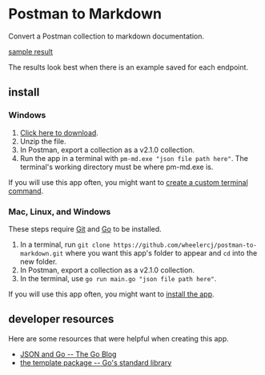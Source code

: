 # Postman to Markdown

Convert a Postman collection to markdown documentation.

[sample result](samples/calendar%20API%20v1.md)

The results look best when there is an example saved for each endpoint.

## install

### Windows

1. [Click here to download](https://github.com/wheelercj/postman-to-markdown/releases/download/v0.0.1/pm-md.zip).
2. Unzip the file.
3. In Postman, export a collection as a v2.1.0 collection.
4. Run the app in a terminal with `pm-md.exe "json file path here"`. The terminal's working directory must be where pm-md.exe is.

If you will use this app often, you might want to [create a custom terminal command](https://wheelercj.github.io/notes/pages/20220320181252.html).

### Mac, Linux, and Windows

These steps require [Git](https://git-scm.com/) and [Go](https://go.dev/) to be installed.

1. In a terminal, run `git clone https://github.com/wheelercj/postman-to-markdown.git` where you want this app's folder to appear and `cd` into the new folder.
2. In Postman, export a collection as a v2.1.0 collection.
3. In the terminal, use `go run main.go "json file path here"`.

If you will use this app often, you might want to [install the app](https://go.dev/doc/tutorial/compile-install).

## developer resources

Here are some resources that were helpful when creating this app.

* [JSON and Go -- The Go Blog](https://go.dev/blog/json)
* [the template package -- Go's standard library](https://pkg.go.dev/text/template)

